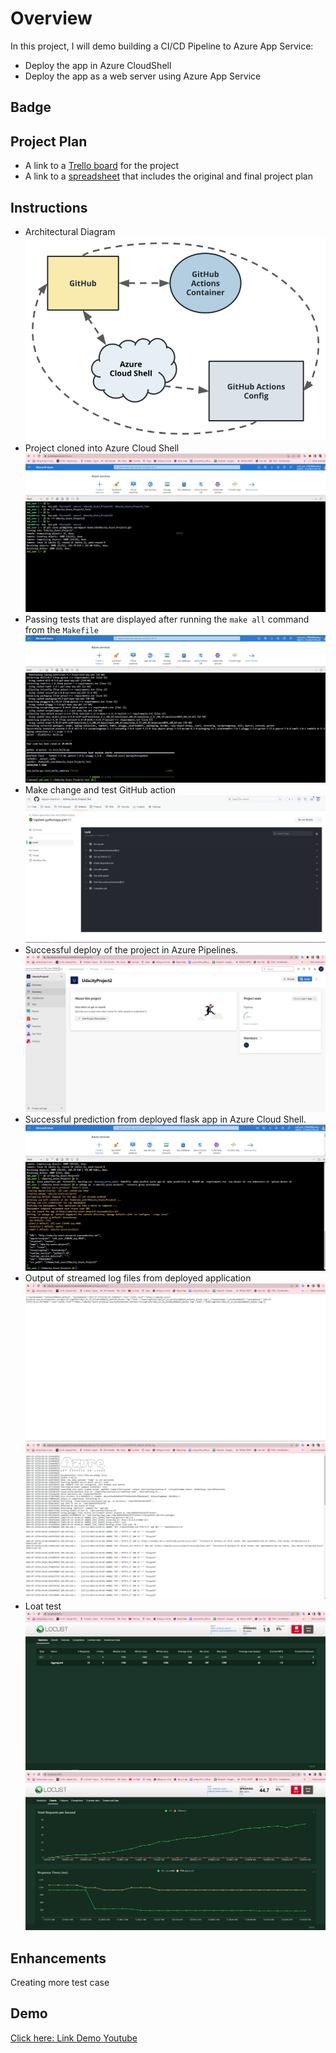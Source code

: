 # Overview
In this project, I will demo building a CI/CD Pipeline to Azure App Service:
* Deploy the app in Azure CloudShell
* Deploy the app as a web server using Azure App Service
 ## Badge
 
## Project Plan
* A link to a [Trello board](https://trello.com/b/AkYzyi7B/azureproject2) for the project
* A link to a [spreadsheet](https://github.com/Nguyen-XuanLInh/Udacity_Azure_Project2/blob/main/Schedule%20Product%20Plan%20.xlsx) that includes the original and final project plan

## Instructions 
* Architectural Diagram
 ![diagram](https://github.com/Nguyen-XuanLInh/Udacity_Azure_Project2/blob/main/Screenshots/diagram.png)
* Project cloned into Azure Cloud Shell
  ![gitClone](https://github.com/Nguyen-XuanLInh/Udacity_Azure_Project2/blob/main/Screenshots/gitClone.jpg)
* Passing tests that are displayed after running the `make all` command from the `Makefile`
  ![makeAll](https://github.com/Nguyen-XuanLInh/Udacity_Azure_Project2/blob/main/Screenshots/makeAll.jpg)
* Make change and test GitHub action
  ![gitAction](https://github.com/Nguyen-XuanLInh/Udacity_Azure_Project2/blob/main/Screenshots/gitAction.jpg)
* Successful deploy of the project in Azure Pipelines. 
  ![MyDevOps](https://github.com/Nguyen-XuanLInh/Udacity_Azure_Project2/blob/main/Screenshots/MyDevOps.jpg)
* Successful prediction from deployed flask app in Azure Cloud Shell.
  ![createApp](https://github.com/Nguyen-XuanLInh/Udacity_Azure_Project2/blob/main/Screenshots/CreateApp.jpg)
* Output of streamed log files from deployed application
  ![log1](https://github.com/Nguyen-XuanLInh/Udacity_Azure_Project2/blob/main/Screenshots/Log1.jpg)
  ![log2](https://github.com/Nguyen-XuanLInh/Udacity_Azure_Project2/blob/main/Screenshots/Log2.jpg)
* Loat test
   ![Locust1](https://github.com/Nguyen-XuanLInh/Udacity_Azure_Project2/blob/main/Screenshots/Locust.jpg)
  ![Locust2](https://github.com/Nguyen-XuanLInh/Udacity_Azure_Project2/blob/main/Screenshots/Locust2.jpg)
## Enhancements
Creating more test case
## Demo 

[Click here: Link Demo Youtube](https://youtu.be/v3f3T6-ZQXg)


